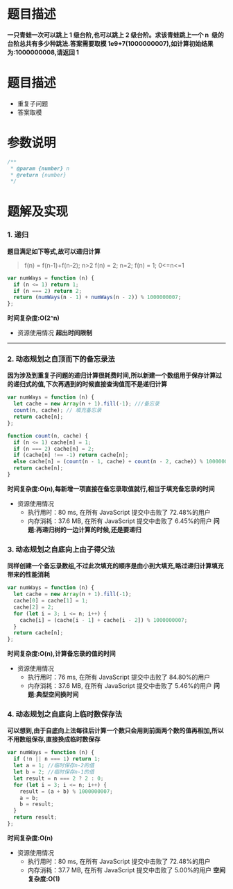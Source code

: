# 题目描述

**一只青蛙一次可以跳上 1 级台阶,也可以跳上 2 级台阶。求该青蛙跳上一个 n  级的台阶总共有多少种跳法.答案需要取模 1e9+7(1000000007),如计算初始结果为:1000000008,请返回 1**

# 题目描述

- 重复子问题
- 答案取模

# 参数说明

```js
/**
 * @param {number} n
 * @return {number}
 */
```

# 题解及实现

### 1. 递归
   **题目满足如下等式,故可以递归计算**
   > f(n) = f(n-1)+f(n-2); n>2
   > f(n) = 2; n=2;
   > f(n) = 1; 0<=n<=1

```js
var numWays = function (n) {
  if (n <= 1) return 1;
  if (n === 2) return 2;
  return (numWays(n - 1) + numWays(n - 2)) % 1000000007;
};
```

**时间复杂度:O(2^n)**

- 资源使用情况
  **超出时间限制**

---

### 2. 动态规划之自顶而下的备忘录法
   **因为涉及到重复子问题的递归计算很耗费时间,所以新建一个数组用于保存计算过的递归式的值,下次再遇到的时候直接查询值而不是递归计算**

```js
var numWays = function (n) {
  let cache = new Array(n + 1).fill(-1); ///备忘录
  count(n, cache); // 填充备忘录
  return cache[n];
};

function count(n, cache) {
  if (n <= 1) cache[n] = 1;
  if (n === 2) cache[n] = 2;
  if (cache[n] !== -1) return cache[n];
  else cache[n] = (count(n - 1, cache) + count(n - 2, cache)) % 1000000007;
  return cache[n];
}
```

**时间复杂度:O(n),每新增一项直接在备忘录取值就行,相当于填充备忘录的时间**

- 资源使用情况
  - 执行用时：80 ms, 在所有 JavaScript 提交中击败了 72.48%的用户
  - 内存消耗：37.6 MB, 在所有 JavaScript 提交中击败了 6.45%的用户
    **问题:再递归树的一边计算的时候,还是要递归**

### 3. 动态规划之自底向上由子得父法
   **同样创建一个备忘录数组,不过此次填充的顺序是由小到大填充,略过递归计算填充带来的性能消耗**

```js
var numWays = function (n) {
  let cache = new Array(n + 1).fill(-1);
  cache[0] = cache[1] = 1;
  cache[2] = 2;
  for (let i = 3; i <= n; i++) {
    cache[i] = (cache[i - 1] + cache[i - 2]) % 1000000007;
  }
  return cache[n];
};
```

**时间复杂度:O(n),计算备忘录的值的时间**

- 资源使用情况
  - 执行用时：76 ms, 在所有 JavaScript 提交中击败了 84.80%的用户
  - 内存消耗：37.6 MB, 在所有 JavaScript 提交中击败了 5.46%的用户
    **问题:典型空间换时间**

### 4. 动态规划之自底向上临时数保存法
   **可以想到,由于自底向上法每往后计算一个数只会用到前面两个数的值再相加,所以不用数组保存,直接换成临时数保存**

```js
var numWays = function (n) {
  if (!n || n === 1) return 1;
  let a = 1; //临时保存n-2的值
  let b = 2; //临时保存n-1的值
  let result = n === 2 ? 2 : 0;
  for (let i = 3; i <= n; i++) {
    result = (a + b) % 1000000007;
    a = b;
    b = result;
  }
  return result;
};
```

**时间复杂度:O(n)**

- 资源使用情况
  - 执行用时：80 ms, 在所有 JavaScript 提交中击败了 72.48%的用户
  - 内存消耗：37.7 MB, 在所有 JavaScript 提交中击败了 5.00%的用户
    **空间复杂度:O(1)**
